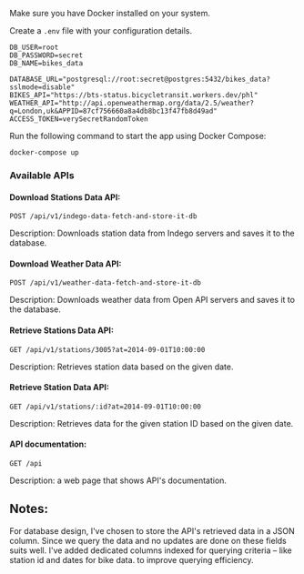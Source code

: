 Make sure you have Docker installed on your system.

Create a ```.env``` file with your configuration details.

```
DB_USER=root
DB_PASSWORD=secret
DB_NAME=bikes_data

DATABASE_URL="postgresql://root:secret@postgres:5432/bikes_data?sslmode=disable"
BIKES_API="https://bts-status.bicycletransit.workers.dev/phl"
WEATHER_API="http://api.openweathermap.org/data/2.5/weather?q=London,uk&APPID=87cf756660a8a4db8bc13f47fb8d49ad"
ACCESS_TOKEN=verySecretRandomToken
```

Run the following command to start the app using Docker Compose:

```docker-compose up```

### Available APIs

#### Download Stations Data API:

```POST /api/v1/indego-data-fetch-and-store-it-db```

Description: Downloads station data from Indego servers and saves it to the database.

#### Download Weather Data API:

```POST /api/v1/weather-data-fetch-and-store-it-db```

Description: Downloads weather data from Open API servers and saves it to the database.

#### Retrieve Stations Data API:

```GET /api/v1/stations/3005?at=2014-09-01T10:00:00```

Description: Retrieves station data based on the given date.

#### Retrieve Station Data API:

```GET /api/v1/stations/:id?at=2014-09-01T10:00:00```

Description: Retrieves data for the given station ID based on the given date.

#### API documentation:

```GET /api```

Description: a web page that shows API's documentation.

## Notes:
For database design, I've chosen to store the API's retrieved data in a JSON column. 
Since we  query the data and no updates are done on these fields suits well. 
I've added dedicated columns indexed for querying criteria – like station id and dates for bike data. to improve querying efficiency.
